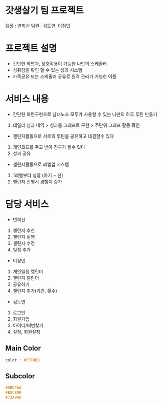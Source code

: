 # 갓생살기 팀 프로젝트

팀장 : 변희선
팀원 : 김도연, 이정민

# 프로젝트 설명

- 간단한 화면과, 상호작용이 가능한 나만의 스케줄러
- 성취감을 확인 할 수 있는 성과 시스템
- 가족공유 또는 스케줄러 공유로 원격 관리가 가능한 어플

# 서비스 내용

- 간단한 화면구현으로 남녀노소 모두가 사용할 수 있는 나만의 하루 루틴 만들기

1. 데일리 성과 내역 > 성과를 그래프로 구현 > 주단위 그래프 활동 확인
<!-- 2. 활동 > 시간 타이머 화면(미구현) -->

- 챌린지활동으로 서로의 루틴을 공유하고 대결할수 있다

1. 개인코드를 주고 받아 친구가 될수 있다
2. 성과 공유
<!-- 3. 서로 대결(미구현) -->

<!--
- 가족공유 서비스로 미취학자녀 또는 어르신들을 원격관리할수 있다(미구현)
1. 공부하는 시간 / 약먹는 시간을 공유자가 알림을 띄울 수 있다
2. 확인 인증샷을 공유할수 있다
-->

- 챌린지활동으로 레벨업 시스템

1. 1레벨부터 성장 (아기 ~ 신)
2. 챌린지 진행시 경험치 증가
<!-- 3. 일정 %이상 완료시 추가경험치 증가(미구현) -->

<!--
- 뱃지 시스템 구성으로 일정 뱃지 취득하여 성과시스템 도입(미구현)
1. 일주일 공부하기 챌리지 성공 > 성공 뱃지 취득
-->

# 담당 서비스

- 변희선

1. 챌린지 추천
2. 챌린지 실행
3. 챌린지 수정
4. 일정 추가

- 이정민

1. 개인일정 캘린더
2. 챌린지 캘린더
3. 공유하기
4. 챌린지 추가(기간, 횟수)

- 김도연

1. 로그인
2. 회원가입
3. 아이디/비번찾기
4. 설정, 회원설정

## Main Color

```CSS
color : #F5F0BB
```

## Subcolor

```CSS
#DBDFAA
#B3C890
#73A9AD
```
